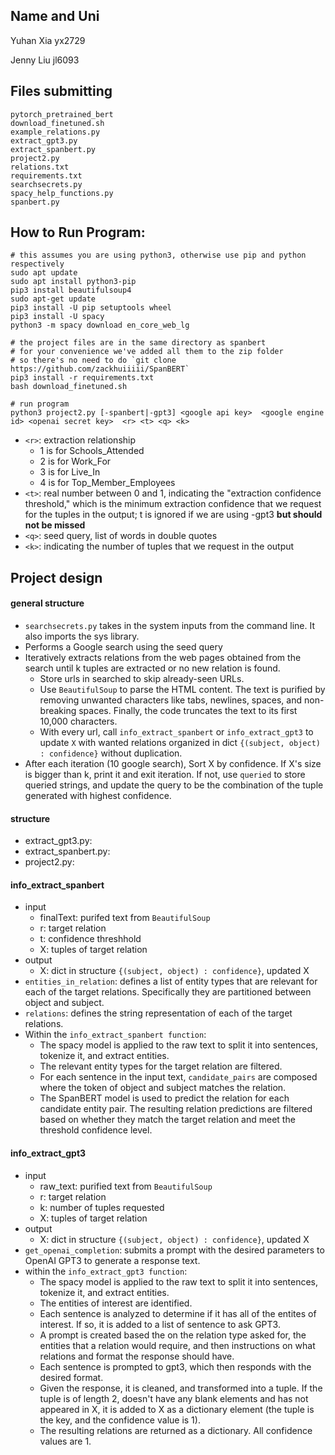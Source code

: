 ## Name and Uni
Yuhan Xia yx2729

Jenny Liu jl6093
## Files submitting
```shell
pytorch_pretrained_bert
download_finetuned.sh
example_relations.py
extract_gpt3.py
extract_spanbert.py
project2.py
relations.txt
requirements.txt
searchsecrets.py
spacy_help_functions.py
spanbert.py
```

## How to Run Program:
```shell
# this assumes you are using python3, otherwise use pip and python respectively
sudo apt update
sudo apt install python3-pip
pip3 install beautifulsoup4
sudo apt-get update
pip3 install -U pip setuptools wheel
pip3 install -U spacy
python3 -m spacy download en_core_web_lg

# the project files are in the same directory as spanbert
# for your convenience we've added all them to the zip folder
# so there's no need to do `git clone https://github.com/zackhuiiiii/SpanBERT`
pip3 install -r requirements.txt
bash download_finetuned.sh

# run program
python3 project2.py [-spanbert|-gpt3] <google api key>  <google engine id> <openai secret key>  <r> <t> <q> <k>
```
- `<r>`: extraction relationship
  - 1 is for Schools_Attended
  - 2 is for Work_For
  - 3 is for Live_In
  - 4 is for Top_Member_Employees
- `<t>`: real number between 0 and 1, indicating the "extraction confidence threshold," which is the minimum extraction confidence that we request for the tuples in the output; t is ignored if we are using -gpt3 **but should not be missed**
- `<q>`: seed query, list of words in double quotes 
- `<k>`: indicating the number of tuples that we request in the output

## Project design

#### general structure
- `searchsecrets.py` takes in the system inputs from the command line. It also imports the sys library. 
- Performs a Google search using the seed query
- Iteratively extracts relations from the web pages obtained from the search until k tuples are extracted or no new relation is found. 
  - Store urls in searched to skip already-seen URLs.
  - Use `BeautifulSoup` to parse the HTML content. The text is purified by removing unwanted characters like tabs, newlines, spaces, and non-breaking spaces. Finally, the code truncates the text to its first 10,000 characters. 
  - With every url, call `info_extract_spanbert` or `info_extract_gpt3` to update `X` with wanted relations organized in dict `{(subject, object) : confidence}` without duplication.
- After each iteration (10 google search), Sort X by confidence. If X's size is bigger than k, print it and exit iteration. If not, use `queried` to store queried strings, and update the query to be the combination of the tuple generated with highest confidence.

#### structure
- extract_gpt3.py:
- extract_spanbert.py:
- project2.py:

#### info_extract_spanbert
- input
  - finalText: purifed text from `BeautifulSoup`
  - r: target relation
  - t: confidence threshhold
  - X: tuples of target relation
- output
  - X: dict in structure `{(subject, object) : confidence}`, updated X
- `entities_in_relation`: defines a list of entity types that are relevant for each of the target relations. Specifically they are partitioned between object and subject.
- `relations`: defines the string representation of each of the target relations. 
- Within the `info_extract_spanbert function`:
  - The spacy model is applied to the raw text to split it into sentences, tokenize it, and extract entities.
  - The relevant entity types for the target relation are filtered.
  - For each sentence in the input text, `candidate_pairs` are composed where the token of object and subject matches the relation.
  - The SpanBERT model is used to predict the relation for each candidate entity pair. The resulting relation predictions are filtered based on whether they match the target relation and meet the threshold confidence level.

#### info_extract_gpt3
- input
  - raw_text: purified text from `BeautifulSoup`
  - r: target relation
  - k: number of tuples requested
  - X: tuples of target relation
- output
  - X: dict in structure `{(subject, object) : confidence}`, updated X
- `get_openai_completion`: submits a prompt with the desired parameters to OpenAI GPT3 to generate a response text.
- within the `info_extract_gpt3 function`:
  - The spacy model is applied to the raw text to split it into sentences, tokenize it, and extract entities.
  - The entities of interest are identified.
  - Each sentence is analyzed to determine if it has all of the entites of interest. If so, it is added to a list of sentence to ask GPT3.
  - A prompt is created based the on the relation type asked for, the entities that a relation would require, and then instructions on what relations and format the response should have.
  - Each sentence is prompted to gpt3, which then responds with the desired format. 
  - Given the response, it is cleaned, and transformed into a tuple. If the tuple is of length 2, doesn't have any blank elements and has not appeared in X, it is added to X as a dictionary element (the tuple is the key, and the confidence value is 1).
  - The resulting relations are returned as a dictionary. All confidence values are 1. 